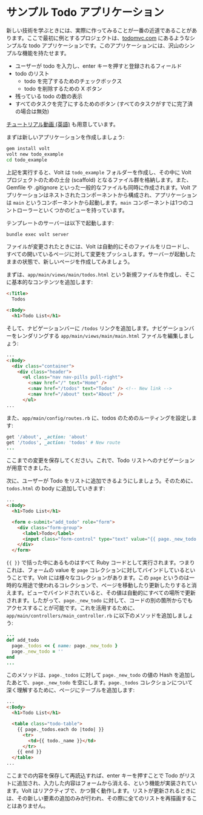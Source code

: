 # サンプル Todo アプリケーション

新しい技術を学ぶときには、実際に作ってみることが一番の近道であることがあります。ここで最初に例とするプロジェクトは、[todomvc.com](http://todomvc.com/) にあるようなシンプルな todo アプリケーションです。このアプリケーションには、沢山のシンプルな機能を持たせます。

- ユーザーが todo を入力し、enter キーを押すと登録されるフィールド
- todo のリスト
    - todo を完了するためのチェックボックス
    - todo を削除するための X ボタン
- 残っている todo の数の表示
- すべてのタスクを完了にするためのボタン (すべてのタスクがすでに完了済の場合は無効)

[チュートリアル動画 (英語)](https://www.youtube.com/watch?v=Tg-EtRnMz7o) も用意しています。

まずは新しいアプリケーションを作成しましょう:

```bash
gem install volt
volt new todo_example
cd todo_example
```

上記を実行すると、Volt は ```todo_example``` フォルダーを作成し、その中に Volt プロジェクトのための土台 (scaffold) となるファイル群を格納します。また、Gemfile や .gitignore といった一般的なファイルも同時に作成されます。Volt アプリケーションはネストされたコンポーネントから構成され、アプリケーションは `main` というコンポーネントから起動します。`main` コンポーネントは1つのコントローラーといくつかのビューを持っています。

テンプレートのサーバーは以下で起動します:

```bash
bundle exec volt server
```

ファイルが変更されたときには、Volt は自動的にそのファイルをリロードし、すべての開いているページに対して変更をプッシュします。サーバーが起動したままの状態で、新しいページを作成してみましょう。

まずは、`app/main/views/main/todos.html` という新規ファイルを作成し、そこに基本的なコンテンツを追加します:


```html
<:Title>
  Todos

<:Body>
  <h1>Todo List</h1>
```

そして、ナビゲーションバーに `/todos` リンクを追加します。ナビゲーションバーをレンダリングする `app/main/views/main/main.html` ファイルを編集しましょう:


```html
...
<:Body>
  <div class="container">
    <div class="header">
      <ul class="nav nav-pills pull-right">
        <:nav href="/" text="Home" />
        <:nav href="/todos" text="Todos" /> <!-- New link -->
        <:nav href="/about" text="About" />
      </ul>
...
```

また、`app/main/config/routes.rb` に、todos のためのルーティングを設定します:

```ruby
get '/about', _action: 'about'
get '/todos', _action: 'todos' # New route
...
```

ここまでの変更を保存してください。これで、Todo リストへのナビゲーションが用意できました。

次に、ユーザーが Todo をリストに追加できるようにしましょう。そのために、`todos.html` の body に追加していきます:


```html
...
<:Body>
  <h1>Todo List</h1>

  <form e-submit="add_todo" role="form">
    <div class="form-group">
      <label>Todo</label>
      <input class="form-control" type="text" value="{{ page._new_todo  }}" />
    </div>
  </form>
```

`{{ }}` で括った中にあるものはすべて Ruby コードとして実行されます。つまりこれは、フォームの value を `page` コレクションに対してバインドしているということです。Volt には様々なコレクションがあります。この `page` というのは一時的な用途で使われるコレクションで、ページを移動したり更新したりすると消えます。ビューでバインドされていると、その値は自動的にすべての場所で更新されます。したがって、`page._new_todo` に対して、コードの別の箇所からでもアクセスすることが可能です。これを活用するために、`app/main/controllers/main_controller.rb` に以下のメソッドを追加しましょう:


```ruby
...
def add_todo
  page._todos << { name: page._new_todo }
  page._new_todo = ''
end
...
```

このメソッドは、`page._todos` に対して `page._new_todo` の値の Hash を追加したあとで、`page._new_todo` を空にします。`page._todos` コレクションについて深く理解するために、ページにテーブルを追加します:

```html
...
<:Body>
  <h1>Todo List</h1>

  <table class="todo-table">
    {{ page._todos.each do |todo| }}
      <tr>
        <td>{{ todo._name }}</td>
      </tr>
    {{ end }}
  </table>
...
```

ここまでの内容を保存して再読込すれば、enter キーを押すことで Todo がリストに追加され、入力した内容はフォームから消える、という機能が実装されています。Volt はリアクティブで、かつ賢く動作します。リストが更新されるときには、その新しい要素の追加のみが行われ、その際に全てのリストを再描画することはありません。

